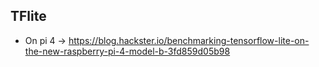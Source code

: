 ## TFlite
* On pi 4 -> https://blog.hackster.io/benchmarking-tensorflow-lite-on-the-new-raspberry-pi-4-model-b-3fd859d05b98
